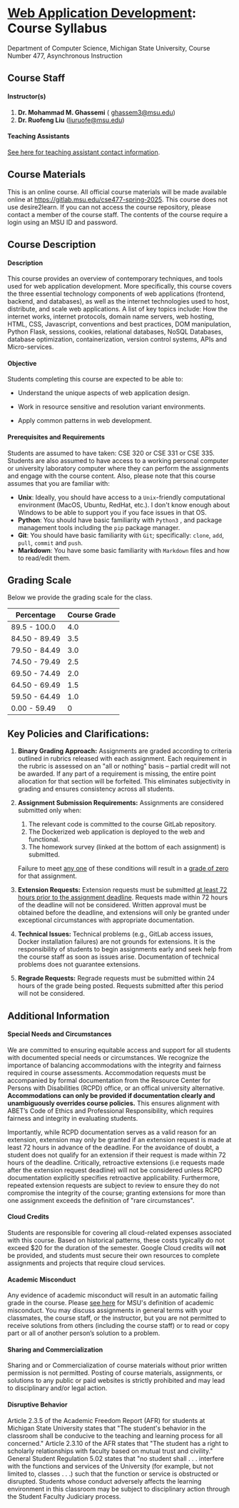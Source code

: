 # [Web Application Development](https://gitlab.msu.edu/cse477-spring-2025/course-materials/): Course Syllabus 

Department of Computer Science, Michigan State University, Course Number 477, Asynchronous Instruction



## Course Staff

#### Instructor(s)

1. **Dr. Mohammad M. Ghassemi** ( ghassem3@msu.edu)
2. **Dr. Ruofeng Liu** (liuruofe@msu.edu)



#### Teaching Assistants

[See here for teaching assistant contact information](teaching.md). 



## Course Materials

This is an online course. All official course materials will be made available online at https://gitlab.msu.edu/cse477-spring-2025. This course does not use desire2learn. If you can not access the course repository, please contact a member of the course staff. The contents of the course require a login using an MSU ID and password. 



## Course Description

#### Description

This course provides an overview of contemporary techniques, and tools used for web application development. More specifically, this course covers the three essential technology components of web applications (frontend, backend, and databases), as well as the internet technologies used to host, distribute, and scale web applications. A list of key topics include: How the internet works, internet protocols, domain name servers, web hosting, HTML, CSS, Javascript, conventions and best practices, DOM manipulation, Python Flask, sessions, cookies, relational databases, NoSQL Databases, database optimization, containerization, version control systems, APIs and Micro-services. 

#### Objective 

Students completing this course are expected to be able to:

- Understand the unique aspects of web application design.

- Work in resource sensitive and resolution variant environments.

- Apply common patterns in web development.


#### Prerequisites and Requirements

Students are assumed to have taken: CSE 320 or CSE 331 or CSE 335. Students are also assumed to have access to a working personal computer or university laboratory computer where they can perform the assignments and engage with the course content. Also, please note that this course assumes that you are familiar with:

* **Unix**: Ideally, you should have access to a `Unix`-friendly computational environment (MacOS, Ubuntu, RedHat, etc.). I don't know enough about Windows to be able to support you if you face issues in that OS.
* **Python**: You should have basic familiarity with `Python3` , and package management tools  including the  `pip` package manager.
* **Git**: You should have  basic familiarity with `Git`; specifically: `clone`, `add`, `pull`, `commit` and `push`.
* **Markdown**: You have some basic familiarity with `Markdown` files and how to read/edit them.



## Grading Scale

Below we provide the grading scale for the class. 

| Percentage    | Course Grade |
| ------------- | ------------ |
| 89.5 - 100.0  | 4.0          |
| 84.50 - 89.49 | 3.5          |
| 79.50 - 84.49 | 3.0          |
| 74.50 - 79.49 | 2.5          |
| 69.50 - 74.49 | 2.0          |
| 64.50 - 69.49 | 1.5          |
| 59.50 - 64.49 | 1.0          |
| 0.00 - 59.49  | 0            |



## Key Policies and Clarifications: 

1. **Binary Grading Approach:** Assignments are graded according to criteria outlined in rubrics released with each assignment. Each requirement in the rubric is assessed on an "all or nothing" basis – partial credit will not be awarded. If any part of a requirement is missing, the entire point allocation for that section will be forfeited. This eliminates subjectivity in grading and ensures consistency across all students. 

2. **Assignment Submission Requirements:**  Assignments are considered submitted only when:

   1. The relevant code is committed to the course GitLab repository.
   2. The Dockerized web application is deployed to the web and functional.
   3. The homework survey (linked at the bottom of each assignment) is submitted. 

   Failure to meet <u>any one</u> of these conditions will result in a <u>grade of zero</u> for that assignment. 

3. **Extension Requests:**  Extension requests must be submitted <u>at least 72 hours prior to the assignment deadline</u>. Requests made within 72 hours of the deadline will not be considered. Written approval must be obtained before the deadline, and extensions will only be granted under exceptional circumstances with appropriate documentation.  
3. **Technical Issues:** Technical problems (e.g., GitLab access issues, Docker installation failures) are not grounds for extensions. It is the responsibility of  students to begin assignments early and seek help from the course staff as soon as issues arise. Documentation of technical problems does not guarantee extensions. 
3. **Regrade Requests:** Regrade requests must be submitted within 24 hours of the grade being posted. Requests submitted after this period will not be considered. 



## Additional Information

#### Special Needs and Circumstances

We are committed to ensuring equitable access and support for all students with documented special needs or circumstances. We recognize the importance of balancing accommodations with the integrity and fairness required in course assessments. Accommodation requests must be accompanied by formal documentation from the Resource Center for Persons with Disabilities (RCPD) office, or an offical university alternative. **Accommodations can only be provided if documentation clearly and unambiguously overrides course policies.** This ensures alignment with ABET’s Code of Ethics and Professional Responsibility, which requires fairness and integrity in evaluating students.

Importantly, while RCPD documentation serves as a valid reason for an extension, extension may only be granted if an extension request is made at least 72 hours in advance of the deadline. For the avoidance of doubt, a student does not qualify for an extension if their request is made within 72 hours of the deadline. Critically, retroactive extensions (i.e requests made after the extension request deadline) will not be considered unless RCPD documentation explicitly specifies retroactive applicability. Furthermore, repeated extension requests are subject to review to ensure they do not compromise the integrity of the course; granting extensions for more than one assignment exceeds the definition of "rare circumstances". 

#### Cloud Credits

Students are responsible for covering all cloud-related expenses associated with this course. Based on historical patterns, these costs typically do not exceed $20 for the duration of the semester. Google Cloud credits will **not** be provided, and students must secure their own resources to complete assignments and projects that require cloud services.

#### Academic Misconduct 

Any evidence of academic misconduct will result in an automatic failing grade in the course. Please [see here](https://ombud.msu.edu/resources-self-help/academic-integrity/what-is#:~:text=The%20Integrity%20of%20Scholarship%20and,of%20academic%20or%20admission%20records.) for MSU's definition of academic misconduct. You may discuss assignments in general terms with your classmates, the course staff, or the instructor, but you are not permitted to receive solutions from others (including the course staff) or to read or copy part or all of another person’s solution to a problem.

#### Sharing and Commercialization

Sharing and or Commercialization of course materials without prior written permission is not permitted. Posting of course materials, assignments, or solutions to any public or paid websites is strictly prohibited and may lead to disciplinary and/or legal action.

#### Disruptive Behavior

Article 2.3.5 of the Academic Freedom Report (AFR) for students at Michigan State University states that "The student's behavior in the classroom shall be conducive to the teaching and learning process for all concerned." Article 2.3.10 of the AFR states that "The student has a right to scholarly relationships with faculty based on mutual trust and civility." General Student Regulation 5.02 states that "no student shall . . . interfere with the functions and services of the University (for example, but not limited to, classes . . .) such that the function or service is obstructed or disrupted. Students whose conduct adversely affects the learning environment in this classroom may be subject to disciplinary action through the Student Faculty Judiciary process.









